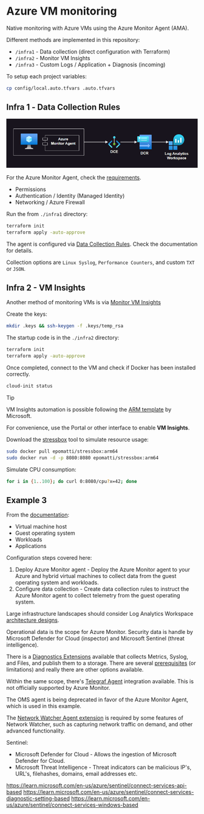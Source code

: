 # Azure VM monitoring

Native monitoring with Azure VMs using the Azure Monitor Agent (AMA).

Different methods are implemented in this repository:

- `/infra1` - Data collection (direct configuration with Terraform)
- `/infra2` - Monitor VM Insights
- `/infra3` - Custom Logs / Application + Diagnosis (incoming)

To setup each project variables:

```sh
cp config/local.auto.tfvars .auto.tfvars
```

## Infra 1️ - Data Collection Rules

<img src=".assets/monitor1.png" width=650 />

For the Azure Monitor Agent, check the [requirements][1].

- Permissions
- Authentication / Identity (Managed Identity)
- Networking / Azure Firewall

Run the from `./infra1` directory:

```sh
terraform init
terraform apply -auto-approve
```

The agent is configured via [Data Collection Rules][2]. Check the documentation for details.

Collection options are `Linux Syslog`, `Performance Counters`,  and custom `TXT` or `JSON`.

## Infra 2 - VM Insights

Another method of monitoring VMs is via [Monitor VM Insights][3]

Create the keys:

```sh
mkdir .keys && ssh-keygen -f .keys/temp_rsa
```

The startup code is in the `./infra2` directory:

```sh
terraform init
terraform apply -auto-approve
```

Once completed, connect to the VM and check if Docker has been installed correctly.

```sh
cloud-init status
```

> [!TIP]
> VM Insights automation is possible following the [ARM template](https://learn.microsoft.com/en-us/azure/azure-monitor/vm/vminsights-enable?tabs=arm) by Microsoft.

For convenience, use the Portal or other interface to enable **VM Insights**.

Download the [stressbox][4] tool to simulate resource usage:

```sh
sudo docker pull epomatti/stressbox:arm64
sudo docker run -d -p 8080:8080 epomatti/stressbox:arm64
```

Simulate CPU consumption:

```sh
for i in {1..100}; do curl 0:8080/cpu?x=42; done
```

## Example 3

From the [documentation][5]:

- Virtual machine host
- Guest operating system
- Workloads
- Applications

Configuration steps covered here:

1. Deploy Azure Monitor agent - Deploy the Azure Monitor agent to your Azure and hybrid virtual machines to collect data from the guest operating system and workloads.
2. Configure data collection - Create data collection rules to instruct the Azure Monitor agent to collect telemetry from the guest operating system.

Large infrastructure landscapes should consider Log Analytics Workspace [architecture designs][6].

Operational data is the scope for Azure Monitor. Security data is handle by Microsoft Defender for Cloud (inspector) and Microsoft Sentinel (threat intelligence).

There is a [Diagnostics Extensions][7] available that collects Metrics, Syslog, and Files, and publish them to a storage. There are several [prerequisites][8] (or limitations) and really there are other options available.

Within the same scope, there's [Telegraf Agent][10] integration available. This is not officially supported by Azure Monitor.

The OMS agent is being deprecated in favor of the Azure Monitor Agent, which is used in this example.

The [Network Watcher Agent extension][9] is required by some features of Network Watcher, such as capturing network traffic on demand, and other advanced functionality.

Sentinel:
 - Microsoft Defender for Cloud - Allows the ingestion of Microsoft Defender for Cloud.
 - Microsoft Threat Intelligence - Threat indicators can be malicious IP's, URL's, filehashes, domains, email addresses etc.

https://learn.microsoft.com/en-us/azure/sentinel/connect-services-api-based
https://learn.microsoft.com/en-us/azure/sentinel/connect-services-diagnostic-setting-based
https://learn.microsoft.com/en-us/azure/sentinel/connect-services-windows-based




[1]: https://learn.microsoft.com/en-us/azure/azure-monitor/agents/azure-monitor-agent-manage?tabs=azure-portal
[2]: https://learn.microsoft.com/en-us/azure/azure-monitor/agents/data-collection-rule-azure-monitor-agent?tabs=portal
[3]: https://learn.microsoft.com/en-us/azure/azure-monitor/vm/vminsights-overview
[4]: https://github.com/epomatti/stressbox
[5]: https://learn.microsoft.com/en-us/azure/azure-monitor/vm/monitor-virtual-machine
[6]: https://learn.microsoft.com/en-us/azure/azure-monitor/logs/workspace-design
[7]: https://learn.microsoft.com/en-us/azure/virtual-machines/extensions/diagnostics-linux?toc=%2Fazure%2Fazure-monitor%2Ftoc.json&tabs=azcli
[8]: https://learn.microsoft.com/en-us/azure/virtual-machines/extensions/diagnostics-linux?toc=%2Fazure%2Fazure-monitor%2Ftoc.json&tabs=azcli#prerequisites
[9]: https://learn.microsoft.com/en-us/azure/virtual-machines/extensions/network-watcher-linux?toc=%2Fazure%2Fnetwork-watcher%2Ftoc.json
[10]: https://learn.microsoft.com/en-us/azure/azure-monitor/essentials/collect-custom-metrics-linux-telegraf?tabs=ubuntu
